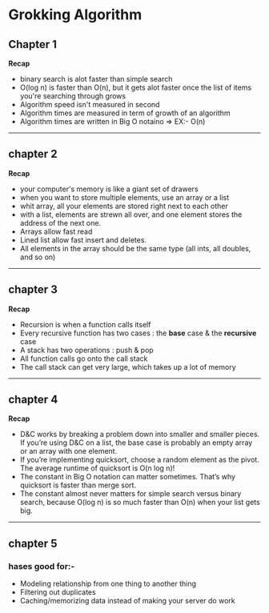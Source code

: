 # Grokking Algorithm

## Chapter 1 
**Recap**
- binary search is alot faster than simple search
- O(log n) is faster than O(n), but it gets alot faster once the list of items you're searching through grows
- Algorithm speed isn't measured in second 
- Algorithm times are measured in term of growth of an algorithm 
- Algorithm times are written in Big O notaino => EX:- O(n)

---

## chapter 2
**Recap**
- your computer's memory is like a giant set of drawers
- when you want to store multiple elements, use an array or a list 
- whit array, all your elements are stored right next to each other
- with a list, elements are strewn all over, and one element stores the address of the next one.
- Arrays allow fast read
- Lined list allow fast insert and deletes.
- All elements in the array should be the same type (all ints, all doubles, and so on)
---
## chapter 3
**Recap**

- Recursion is when a function calls itself
- Every recursive function has two cases : the **base** case & the **recursive** case
- A stack has two operations : push & pop
- All function calls go onto the call stack 
- The call stack can get very large, which takes up a lot of memory

---

## chapter 4
**Recap**
- D&C works by breaking a problem down into smaller and smaller
pieces. If you’re using D&C on a list, the base case is probably an
empty array or an array with one element.
- If you’re implementing quicksort, choose a random element as the
pivot. The average runtime of quicksort is O(n log n)!
- The constant in Big O notation can matter sometimes. That’s why
quicksort is faster than merge sort.
- The constant almost never matters for simple search versus binary
search, because O(log n) is so much faster than O(n) when your list
gets big.

---
## chapter 5
### hases good for:-
- Modeling relationship from one thing to another thing
- Filtering out duplicates
- Caching/memorizing data instead of making your server do work

